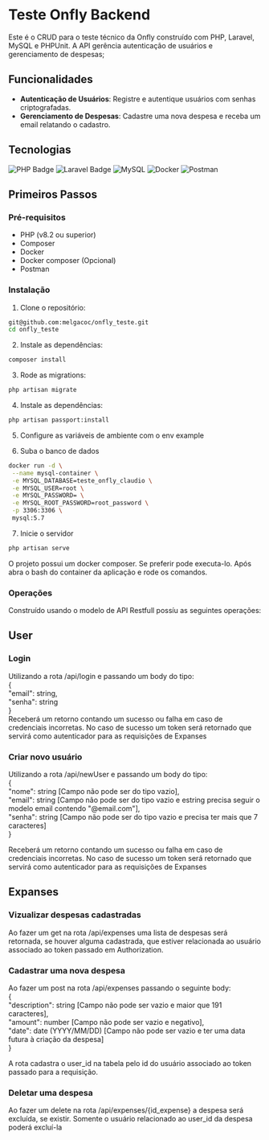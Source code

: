 # Teste Onfly Backend

Este é o CRUD para o teste técnico da Onfly construído com PHP, Laravel, MySQL e PHPUnit. A API gerência autenticação de usuários e gerenciamento de despesas;

## Funcionalidades

- **Autenticação de Usuários**: Registre e autentique usuários com senhas criptografadas.
- **Gerenciamento de Despesas**: Cadastre uma nova despesa e receba um email relatando o cadastro.

## Tecnologias
![PHP Badge](https://img.shields.io/badge/PHP-777BB4?style=for-the-badge&logo=php&logoColor=white)
![Laravel Badge](https://img.shields.io/badge/Laravel-FF2D20?style=for-the-badge&logo=laravel&logoColor=white)
![MySQL](https://img.shields.io/badge/MySQL-005C84?style=for-the-badge&logo=mysql&logoColor=white)
![Docker](https://img.shields.io/badge/Docker-2CA5E0?style=for-the-badge&logo=docker&logoColor=white)
![Postman](https://img.shields.io/badge/Postman-FF6C37?style=for-the-badge&logo=Postman&logoColor=white)

## Primeiros Passos

### Pré-requisitos

- PHP (v8.2 ou superior)
- Composer
- Docker
- Docker composer (Opcional)
- Postman 

### Instalação

1. Clone o repositório:

```bash
git@github.com:melgacoc/onfly_teste.git
cd onfly_teste
```

2. Instale as dependências:
```bash
composer install
```

3. Rode as migrations:
```bash
php artisan migrate
```

4. Instale as dependências:
```bash
php artisan passport:install
```

5. Configure as variáveis de ambiente com o env example
   
6. Suba o banco de dados
 ```bash
docker run -d \
  --name mysql-container \
  -e MYSQL_DATABASE=teste_onfly_claudio \
  -e MYSQL_USER=root \
  -e MYSQL_PASSWORD= \
  -e MYSQL_ROOT_PASSWORD=root_password \
  -p 3306:3306 \
  mysql:5.7
```

7. Inicie o servidor
```bash
php artisan serve
```

O projeto possui um docker composer. Se preferir pode executa-lo. Após abra o bash do container da aplicação e rode os comandos.

### Operações

Construído usando o modelo de API Restfull possíu as seguintes operações:

## User

### Login
Utilizando a rota /api/login e passando um body do tipo:<br/>
{<br/>
   "email": string,<br/>
   "senha": string<br/>
}<br/>
Receberá um retorno contando um sucesso ou falha em caso de credenciais incorretas. No caso de sucesso um token será retornado que servirá como autenticador para as requisições de Expanses

### Criar novo usuário
Utilizando a rota /api/newUser e passando um body do tipo:<br/>
{<br/>
   "nome": string [Campo não pode ser do tipo vazio],<br/>
   "email": string [Campo não pode ser do tipo vazio e estring precisa seguir o modelo email contendo "@email.com"],<br/>
   "senha": string [Campo não pode ser do tipo vazio e precisa ter mais que 7 caracteres]<br/>
}<br/>

Receberá um retorno contando um sucesso ou falha em caso de credenciais incorretas. No caso de sucesso um token será retornado que servirá como autenticador para as requisições de Expanses

## Expanses

### Vizualizar despesas cadastradas
Ao fazer um get na rota /api/expenses uma lista de despesas será retornada, se houver alguma cadastrada, que estiver relacionada ao usuário associado ao token passado em Authorization.

### Cadastrar uma nova despesa
Ao fazer um post na rota /api/expenses passando o seguinte body:<br/>
{<br/>
   "description": string [Campo não pode ser vazio e maior que 191 caracteres],<br/>
   "amount": number [Campo não pode ser vazio e negativo],<br/>
   "date": date (YYYY/MM/DD) [Campo não pode ser vazio e ter uma data futura à criação da despesa]<br/>
}<br/>

A rota cadastra o user_id na tabela pelo id do usuário associado ao token passado para a requisição.

### Deletar uma despesa
Ao fazer um delete na rota /api/expenses/{id_expense} a despesa será excluída, se existir. Somente o usuário relacionado ao user_id da despesa poderá excluí-la



   
